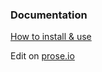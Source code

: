 ### Documentation

[How to install & use](https://bootstrapstarter.com/bootstrap-templates/mundana-theme-jekyll/)

Edit on [prose.io](https://prose.io)
